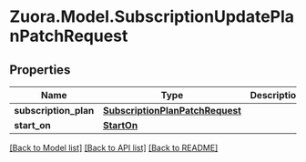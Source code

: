 
# Zuora.Model.SubscriptionUpdatePlanPatchRequest

## Properties

Name | Type | Description | Notes
------------ | ------------- | ------------- | -------------
**subscription_plan** | [**SubscriptionPlanPatchRequest**](SubscriptionPlanPatchRequest.md) |  | 
**start_on** | [**StartOn**](StartOn.md) |  | [optional] 

[[Back to Model list]](../README.md#documentation-for-models)
[[Back to API list]](../README.md#documentation-for-api-endpoints)
[[Back to README]](../README.md)

